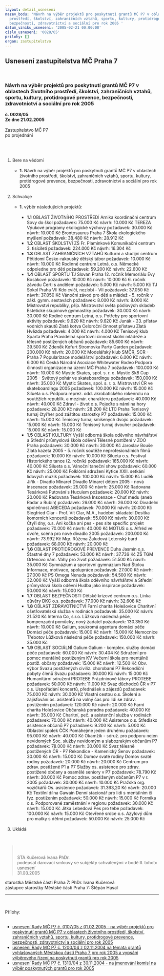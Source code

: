 ```yaml
---
layout: detail_usneseni
nazev_bodu: 'Návrh na výběr projektů pro poskytnutí grantů MČ P7 v oblastech životního
  prostředí, školství, zahraničních vztahů, sportu, kultury, protidrogové prevence,
  bezpečnosti, zdravotnictví a sociální pro rok 2005 '
datum_vzniku_usneseni: '2005-02-21 00:00:00'
cislo_usneseni: '0028/05'
prilohy: []
organ: zastupitelstvo
---
```

<div id="ucUsn_pList" class="usn">
	<span><h2>Usnesení zastupitelstva MČ Praha 7 </h2>
<br></span><div class="standBody">
<span><h3>Návrh na výběr projektů pro poskytnutí grantů MČ P7 v oblastech životního prostředí, školství, zahraničních vztahů, sportu, kultury, protidrogové prevence, bezpečnosti, zdravotnictví a sociální pro rok 2005 </h3></span><div class="center">
		<strong>č. 0028/05</strong><br>
	</div>
<div class="center">
		<strong>Ze dne 21.02.2005</strong><br><br>
	</div>Zastupitelstvo MČ P7<br>po projednání<br><br><br><ol>
<br><li>Bere na vědomí <br><ul>
<br><li>
<strong>1.</strong> Návrh na výběr projektů pro poskytnutí grantů MČ P7 v oblastech životního prostředí, školství, zahraničních vztahů, sportu, kultury, protidrogové prevence, bezpečnosti, zdravotnictví a sociální pro rok 2005 </li>
</ul>
<br>
</li>
<li>Schvaluje <br><ul>
<br><li>
<strong>1.</strong> výběr následujících projektů: <br><ul>
<br><li>
<strong>1.1</strong> OBLAST ŽIVOTNÍHO PROSTŘEDÍ Arnika koordinační centrum Sovy do škol požadavek: 75.000 Kč návrh: 10.000 Kč TEREZA Výukové programy ekologické výchovy požadavek: 30.000 Kč návrh: 10.000 Kč Brontosaurus Praha 7 Škola ekologického myšlení požadavek: 38.480 Kč návrh: 28.912 Kč <br>
</li>
<li>
<strong>1.2</strong> OBLAST ŠKOLSTVÍ ZŠ Fr. Plamínkové Komunikační centrum 3. tisíciletí požadavek: 224.000 Kč návrh: 16.304 Kč <br>
</li>
<li>
<strong>1.3</strong> OBLAST ZAHRANIČNÍCH VZTAHŮ Kulturní a studijní centrum Pětidomí Česko-rakouský dětský tábor požadavek: 10.000 Kč návrh: 10.000 Kč Rodinné centrum Letná, o.s. Německé odpoledne pro děti požadavek: 59.200 Kč návrh: 22.600 Kč <br>
</li>
<li>
<strong>1.4</strong> OBLAST SPORTU TJ Slovan Praha 12. ročník Memoriálu Evy Bosákové požadavek: 10.000 Kč návrh: 10.000 Kč 6. ročník závodu Čerti s andělem požadavek: 5.000 Kč návrh: 5.000 Kč TJ Sokol Praha VII Kdo cvičí, nezlobí - VII požadavek: 37.050 Kč návrh: 37.050 Kč Vánoční závod pro děti a mládež - 5. ročník v zákl. gymn. sestavách požadavek: 8.000 Kč návrh: 8.000 Kč Mistrovství republiky, příp. Mistrovství světa pódiových skladeb Estetické skupinové gymnastiky požadavek: 30.000 Kč návrh: 30.000 Kč Rodiné centrum Letná, o.s. Potřeby pro sportovní aktivity požadavek: 9.620 Kč návrh: 9.620 Kč Junák - 33. přístav vodních skautů Zlatá kotva Celoroční činnost přístavu Zlatá Hvězda požadavek: 4.000 Kč návrh: 4.000 Kč Tenisový klub Sparta Praha Pravidelná sportovní činnost školní mládeže a tělesně postižených občanů požadavek: 85.600 Kč návrh: 39.500 Kč Zdeněk Kefurt Stromovka Party Garden požadavek: 200.000 Kč návrh: 20.000 Kč Modelářský klub SMČR, SCR - Praha 7 Popularizace modelářství požadavek: 6.000 Kč návrh: 6.000 Kč Česká Národní Asociace Whitewater Rodeo Podpora činnosti organizace na území MČ Praha 7 požadavek: 100.000 Kč návrh: 10.000 Kč Mystic Skates, spol. s. r. o. Mystic Sk8 Cup 2005 - Světový pohár ve skateboardingu požadavek: 150.000 Kč návrh: 35.000 Kč Mystic Skates, spol. s. r. o. Mistrovství ČR ve skateboardingu 2005 požadavek: 100.000 Kč návrh: 15.000 Kč Silueta o.s. Podpora reprez. odd. akrobatického rokenrolu na soutěžích republik. a mezinár. charakteru požadavek: 40.000 Kč návrh: 40.000 Kč Zdraví - život o.s. Pojeďte s námi na hory požadavek: 28.200 Kč návrh: 28.200 Kč LTC Praha Tenisový turnaj čtyřher pod záštitou starostky P7 požadavek: 15.000 Kč návrh: 15.000 Kč Tenisový turnaj smíšených dvojic požadavek: 15.000 Kč návrh: 15.000 Kč Tenisový turnaj dvouher požadavek: 15.000 Kč návrh: 15.000 Kč <br>
</li>
<li>
<strong>1.5</strong> OBLAST KULTURY Vyšší odborná škola oděvního návrhářství a Střední průmyslová škola oděvní Tělesně postižení v ZOO Praha požadavek: 30.000 Kč návrh: 30.000 Kč Jaroslav Bouše Zlatá kazeta 2005 - 5. ročník soutěže neprofesionálních filmů požadavek: 10.000 Kč návrh: 10.000 Kč Silueta o.s. Festival Historického tance (2. ročník) požadavek: 165.000 Kč návrh: 40.000 Kč Silueta o.s. Vánoční taneční show požadavek: 60.000 Kč návrh: 25.000 Kč Folklórní sdružení Kytice XXII. setkání lidových muzik požadavek: 100.000 Kč návrh: 15.000 Kč Luděk Jiřík - Divadlo Minaret Divadlo Minaret dětem 2005 - nová inscenace požadavek: 25.000 Kč návrh: 25.000 Kč Radovana Tesárková Putování s Huculem požadavek: 20.000 Kč návrh: 20.000 Kč Radovana Tesárková Inscenace - Chuť medu (aneb Radar a Rubín) požadavek: 26.000 Kč návrh: 26.000 Kč Divadelní společnost ABECEDA požadavek: 70.000 Kč návrh: 20.000 Kč Siegfried Clar - Prof. Vít Clar, M.A., hudební skladatel Desítka komorních koncertů požadavek: 55.000 Kč návrh: 30.000 Kč Čtyři dny, o.s. Ani kočka ani pes - pes site specific projekt požadavek: 70.000 Kč návrh: 40.000 Kč MOTUS o.s. Alfréd ve dvoře, scéna pro nové divadlo 2005 požadavek: 200.000 Kč návrh: 73.992 Kč Mgr. Růžena Žaludová Letenský bard požadavek: 68.000 Kč návrh: 20.000 Kč <br>
</li>
<li>
<strong>1.6</strong> OBLAST PROTIDROGOVÉ PREVENCE Duha Jasmín o.s. Šťastné dny 7 požadavek: 53.000 Kč návrh: 37.736 Kč ZŠ TGM Ortenovo nám. Váhy pro život požadavek: 51.500 Kč návrh: 35.000 Kč Gymnázium a sportovní gymnázium Nad Štolou Informace, motivace, spolupráce požadavek: 27.000 Kč návrh: 27.000 Kč PS Omega Nenuda požadavek: 54.500 Kč návrh: 32.000 Kč Vyšší odborná škola oděvního návrhářství a Střední průmyslová škola oděvní Hudba jako inspirace požadavek: 50.000 Kč návrh: 15.000 Kč <br>
</li>
<li>
<strong>1.7</strong> OBLAST BEZPEČNOSTI Dětské krizové centrum o.s. Linka důvěry DKC o.s. požadavek: 77.000 Kč návrh: 32.608 Kč <br>
</li>
<li>
<strong>1.8</strong> OBLAST ZDRAVOTNICTVÍ Farní charita Holešovice Charitvní ošetřovatelská služba v rodinách požadavek: 35.000 Kč návrh: 21.520 Kč Interna Co, s.r.o. Lůžková následná péče, kompenzační pomůcky, nový žadatel požadavek: 130.350 Kč návrh: 10.000 Kč Galium, soukromá agentura domácí péče Domácí péče požadavek: 15.000 Kč návrh: 15.000 Kč Nemocnice Třebotov Lůžková následná péče požadavek: 150.000 Kč návrh: 35.000 Kč <br>
</li>
<li>
<strong>1.9</strong> OBLAST SOCIÁLNÍ Galium Galium - komplex. služby domácí péče požadavek: 60.000 Kč návrh: 30.404 Kč Sdružení pro pomoc mentálně postiženým KV Večerní škola pro mentálně postiž. občany požadavek: 15.000 Kč návrh: 12.500 Kč Obv. výbor Svazu postižených civiliz. chorobami P7 Rekondiční pobyty členů Svazu požadavek: 30.000 Kč návrh: 15.000 Kč Humanitární sdružení PROTEBE Prázdninové tábory PROTEBE požadavek: 50.000 Kč návrh: 11.000 Kč Svaz důchodců ČR v P7 o.s. Uspořádání koncertů, přednášek a zájezdů požadavek: 75.000 Kč návrh: 30.000 Kč Vlastní cestou o.s. Školení a zajisťování os. asistentů na volný čas pro lidi se zdrav. postižením požadavek: 120.000 Kč návrh: 20.000 Kč Farní charita Holešovice Občanská poradna požadavek: 40.000 Kč návrh: 35.000 Kč Charitní, peč. a asistenční služba v rodinách požadavek: 70.000 Kč návrh: 40.000 Kč Asistence o.s. Středisko asistence občanů P7 požadavek: 9.200 Kč návrh: 5.000 Kč Oblastní spolek ČČK Pomáhejme jeden druhému požadavek: 95.000 Kč návrh: 40.000 Kč Okamžik - sdruž. pro podporu nejen nevidomých Soc. služby nevidomým a slabozrakým občanům P7 požadavek: 78.000 Kč návrh: 30.000 Kč Svaz tělesně postižených ČR - P7 Rekondice - Kamenický Šenov požadavek: 30.000 Kč návrh: 15.000 Kč Domov svaté rodiny Domov svaté rodiny požadavek: 20.000 Kč návrh: 20.000 Kč Centrum pro zdrav. postižené P1 a P7 Služby os. asistence pro zdrav. postižené občany a osamělé seniory v P7 požadavek: 78.790 Kč návrh: 20.000 Kč Pomoc zdrav. postiženým občanům P7 v r. 2005 požadavek: 30.000 Kč návrh: 10.000 Kč Pražská org. vozíčkářů Os. asistence požadavek: 31.363,20 Kč návrh: 20.000 Kč Textilní dílna Gawain Denní stacionář pro lidi s mentálním či fyz. postižením požadavek: 50.000 Kč návrh: 15.000 Kč Formika o.s. Podporované zaměstnání v regionu požadavek: 30.000 Kč návrh: 15.000 Kč Jitka Lebedová Pes pro tebe požadavek: 100.000 Kč návrh: 15.000 Kč Otevřené srdce o.s. Azylový dům pro matky s dětmi požadavek: 50.000 Kč návrh: 25.000 Kč</li>
</ul>
</li>
</ul>
<br>
</li>
<li>Ukládá </li>
</ol>
<br><blockquote dir="ltr" style="MARGIN-RIGHT: 0px">
<br><p>STA Kučerová Ivana PhDr. <br>podepsat darovací smlouvy se subjekty schválenými v bodě II. tohoto usnesení <br>31.03.2005</p>
</blockquote>starostka Městské části Praha 7: PhDr. Ivana Kučerová<br>zástupce starostky Městské části Praha 7: Štěpán Hasal <br><hr>
<br><br>Přílohy: <br><ul>
<br><li>
<a href="http://www.praha7.cz/usneseni/rady/obsah_usn.asp?ID=7723" target="_blank" border>usnesení Rady MČ P7 č. 0107/05 z 01.02.2005 - na výběr projektů pro poskytnutí grantů MČ P7 v oblastech životního prostředí, školství, zahraničních vztahů, sportu, kultury, protidrogové prevence, bezpečnosti, zdravotnictví a sociální pro rok 2005</a> <br>
</li>
<li border>
<a href="http://www.praha7.cz/files/=2507/USNESEN2.DOC">usnesení Rady MČ P7 č. 1200/04 z 02.11.2004 na témata grantů vyhlašovaných Městskou částí Praha 7 pro rok 2005 a vypsání výběrového řízení na poskytnutí grantů pro rok 2005 </a><br>
</li>
<li border><a href="http://www.praha7.cz/files/=2506/USNESEN1.DOC">usnesení Rady MČ P7 č. 1310/04 z 30.11.2004 - na jmenování komisí na výběr poskytnutých grantů pro rok 2005 </a></li>
</ul>
</div>
</div>